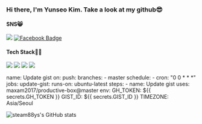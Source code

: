 

<!--
**steam88ys/steam88ys** is a ✨ _special_ ✨ repository because its `README.md` (this file) appears on your GitHub profile.

Here are some ideas to get you started:

- 🔭 I’m currently working on ...
- 🌱 I’m currently learning ...
- 👯 I’m looking to collaborate on ...
- 🤔 I’m looking for help with ...
- 💬 Ask me about ...
- 📫 How to reach me: ...
- 😄 Pronouns: ...
- ⚡ Fun fact: ...
-->
### Hi there, I'm Yunseo Kim. Take a look at my github😎


#### SNS😸
<a href="https://www.instagram.com/ymdyun_129/" target="_blank"><img src="https://img.shields.io/badge/instagram-E4405F?style=flat-square&logo=instagram&logoColor=white"></a>  [![Facebook Badge](https://img.shields.io/badge/facebook-1877f2?style=flat-square&logo=facebook&logoColor=white&link=https://www.facebook.com/김윤서)](https://www.facebook.com/profile.php?id=100064423413087)

#### Tech Stack🐱‍👤 
<img src="https://img.shields.io/badge/JAVA-007396?style=flat-square&logo=java&logoColor=white">  <img src="https://img.shields.io/badge/c-%2300599C.svg?style=flat-square&logo=c&logoColor=white"> <img src="https://img.shields.io/badge/HTML5-E34F26?style=flat-square&logo=HTML5&logoColor=white" />  <img src="https://img.shields.io/badge/css-1572B6?style=flat-square&logo=css3&logoColor=white=white" />  

name: Update gist
on:
  push:
    branches:
      - master
  schedule:
    - cron: "0 0 * * *"
jobs:
  update-gist:
    runs-on: ubuntu-latest
    steps:
      - name: Update gist
        uses: maxam2017/productive-box@master
        env:
          GH_TOKEN: ${{ secrets.GH_TOKEN }}
          GIST_ID: ${{ secrets.GIST_ID }}
          TIMEZONE: Asia/Seoul

![steam88ys's GitHub stats](https://github-readme-stats.vercel.app/api?username=steam88ys&show_icons=true&theme=omni)
